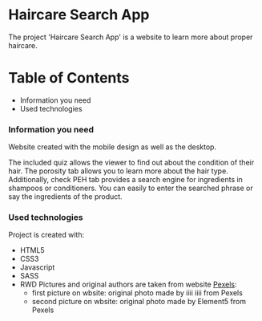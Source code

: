 # Haircare Search App

The project 'Haircare Search App' is a website to learn more about proper haircare.

# Table of Contents

-   Information you need
-   Used technologies

### Information you need

Website created with the mobile design as well as the desktop.

The included quiz allows the viewer to find out about the condition of their hair. The porosity tab allows you to learn more about the hair type.
Additionally, check PEH tab provides a search engine for ingredients in shampoos or conditioners. You can easily to enter the searched phrase or say the ingredients of the product.

### Used technologies

Project is created with:

-   HTML5
-   CSS3
-   Javascript
-   SASS
-   RWD
    Pictures and original authors are taken from website [Pexels](https://www.pexels.com/):
    -   first picture on wbsite: original photo made by iiii iiii from Pexels
    -   second picture on wbsite: original photo made by Element5 from Pexels
